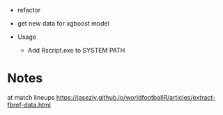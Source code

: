 
- refactor
- get new data for xgboost model




- Usage
  - Add Rscript.exe to SYSTEM PATH


# Notes
at match lineups https://jaseziv.github.io/worldfootballR/articles/extract-fbref-data.html